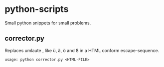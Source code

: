 python-scripts
=============

Small python snippets for small problems.

## corrector.py ##
Replaces umlaute , like ü, ä, ö and ß in a HTML conform escape-sequence.

`usage: python corrector.py <HTML-FILE>`

